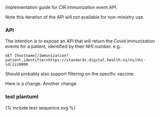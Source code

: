 Implementation guide for CIR Immunization event API.

Note this iteration of the API will not available for non-ministry use. 

### API

The intention is to expose an API that will return the Covid immunization events for a patient, identified by their NHI number. e.g.:

    GET [hostname]/Immunization?patient.identifier=https://standards.digital.health.nz/ns/nhi-id|zzz0008
    
Should probably also support filtering on the specific vaccine. 

Here is a change. Another change. 

### test plantuml

 {% include test-sequence.svg %}
